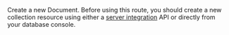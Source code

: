 Create a new Document. Before using this route, you should create a new collection resource using either a [server integration](https://appwrite.io/docs/server/databases#documentsDBCreateCollection) API or directly from your database console.